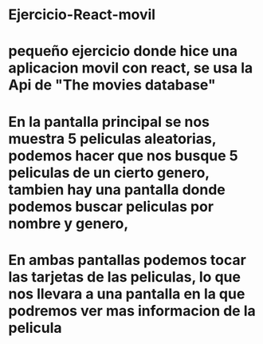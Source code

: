 # Ejercicio-React-movil
# pequeño ejercicio donde hice una aplicacion movil con react, se usa la Api de "The movies database"

# En la pantalla principal se nos muestra 5 peliculas aleatorias, podemos hacer que nos busque 5 peliculas de un cierto genero, tambien hay una pantalla donde podemos buscar peliculas por nombre y genero, 
# En ambas pantallas podemos tocar las tarjetas de las peliculas, lo que nos llevara a una pantalla en la que podremos ver mas informacion de la pelicula
